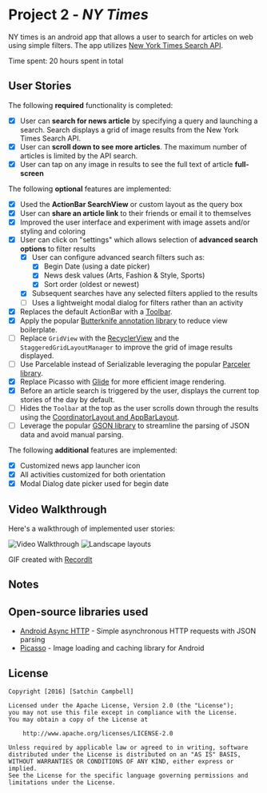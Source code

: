 # Project 2 - *NY Times*

NY times is an android app that allows a user to search for articles on web using simple filters. The app utilizes [New York Times Search API](http://developer.nytimes.com/docs/read/article_search_api_v2).

Time spent: 20 hours spent in total

## User Stories

The following **required** functionality is completed:

* [x] User can **search for news article** by specifying a query and launching a search. Search displays a grid of image results from the New York Times Search API.
* [x] User can **scroll down to see more articles**. The maximum number of articles is limited by the API search.
* [x] User can tap on any image in results to see the full text of article **full-screen**

The following **optional** features are implemented:

* [x] Used the **ActionBar SearchView** or custom layout as the query box
* [x] User can **share an article link** to their friends or email it to themselves
* [x] Improved the user interface and experiment with image assets and/or styling and coloring
* [x] User can click on "settings" which allows selection of **advanced search options** to filter results
  * [x] User can configure advanced search filters such as:
    * [x] Begin Date (using a date picker)
    * [x] News desk values (Arts, Fashion & Style, Sports)
    * [x] Sort order (oldest or newest)
  * [x] Subsequent searches have any selected filters applied to the results
  * [ ] Uses a lightweight modal dialog for filters rather than an activity
* [x] Replaces the default ActionBar with a [Toolbar](http://guides.codepath.com/android/Using-the-App-ToolBar).
* [x] Apply the popular [Butterknife annotation library](http://guides.codepath.com/android/Reducing-View-Boilerplate-with-Butterknife) to reduce view boilerplate.
* [ ] Replace `GridView` with the [RecyclerView](http://guides.codepath.com/android/Using-the-RecyclerView) and the `StaggeredGridLayoutManager` to improve the grid of image results displayed.
* [ ] Use Parcelable instead of Serializable leveraging the popular [Parceler library](http://guides.codepath.com/android/Using-Parceler).
* [x] Replace Picasso with [Glide](http://inthecheesefactory.com/blog/get-to-know-glide-recommended-by-google/en) for more efficient image rendering.
* [x] Before an article search is triggered by the user, displays the current top stories of the day by default.
* [ ] Hides the `Toolbar` at the top as the user scrolls down through the results using the [CoordinatorLayout and AppBarLayout](http://guides.codepath.com/android/Using-the-App-ToolBar#reacting-to-scroll).
* [ ] Leverage the popular [GSON library](http://guides.codepath.com/android/Using-Android-Async-Http-Client#decoding-with-gson-library) to streamline the parsing of JSON data and avoid manual parsing.

The following **additional** features are implemented:

* [x] Customized news app launcher icon
* [x] All activities customized for both orientation
* [x] Modal Dialog date picker used for begin date

## Video Walkthrough

Here's a walkthrough of implemented user stories:

<img src='http://g.recordit.co/deNdzQ6QaA.gif' title='Video Walkthrough' width='' alt='Video Walkthrough' />
<img src='http://g.recordit.co/YnGooecAyQ.gif' title='Landscape View' width='' alt='Landscape layouts' />

GIF created with [RecordIt](recordit.co)

## Notes



## Open-source libraries used

- [Android Async HTTP](https://github.com/loopj/android-async-http) - Simple asynchronous HTTP requests with JSON parsing
- [Picasso](http://square.github.io/picasso/) - Image loading and caching library for Android

## License

    Copyright [2016] [Satchin Campbell]

    Licensed under the Apache License, Version 2.0 (the "License");
    you may not use this file except in compliance with the License.
    You may obtain a copy of the License at

        http://www.apache.org/licenses/LICENSE-2.0

    Unless required by applicable law or agreed to in writing, software
    distributed under the License is distributed on an "AS IS" BASIS,
    WITHOUT WARRANTIES OR CONDITIONS OF ANY KIND, either express or implied.
    See the License for the specific language governing permissions and
    limitations under the License.
